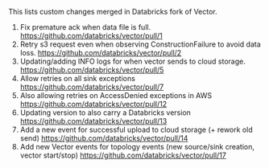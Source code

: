 This lists custom changes merged in Databricks fork of Vector.
1. Fix premature ack when data file is full. https://github.com/databricks/vector/pull/1
2. Retry s3 request even when observing ConstructionFailure to avoid data loss. https://github.com/databricks/vector/pull/2
3. Updating/adding INFO logs for when vector sends to cloud storage. https://github.com/databricks/vector/pull/5
4. Allow retries on all sink exceptions https://github.com/databricks/vector/pull/7
5. Also allowing retries on AccessDenied exceptions in AWS https://github.com/databricks/vector/pull/12
6. Updating version to also carry a Databricks version https://github.com/databricks/vector/pull/13
7. Add a new event for successful upload to cloud storage (+ rework old send) https://github.com/databricks/vector/pull/14
8. Add new Vector events for topology events (new source/sink creation, vector start/stop) https://github.com/databricks/vector/pull/17
